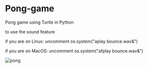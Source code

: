 # Pong-game
Pong game using Turtle in Python

to use the sound feature 

if you are on Linux:
uncomment os.system("aplay bounce.wav&")

if you are on MacOS:
uncomment os.system("afplay bounce.wav&")



![pong](https://user-images.githubusercontent.com/73723370/167078631-0a6137f3-4988-4327-9495-805d98aa4c4e.jpg)
